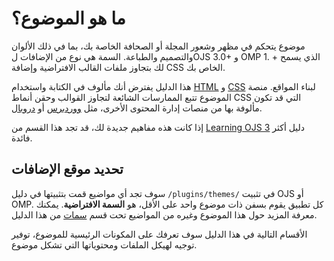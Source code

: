 # ما هو الموضوع؟

موضوع يتحكم في مظهر وشعور المجلة أو الصحافة الخاصة بك، بما في ذلك الألوان والتصميم والطباعة. السمة هي نوع من الإضافات لOJS 3.0+ و OMP 1. + الذي يسمح لك بتجاوز ملفات القالب الافتراضية وإضافة CSS الخاص بك.

هذا الدليل يفترض أنك مألوف في الكتابة واستخدام [HTML](https://en.wikipedia.org/wiki/HTML) و [CSS](https://en.wikipedia.org/wiki/Cascading_Style_Sheets) لبناء المواقع. منصة الموضوع تتبع الممارسات الشائعة لتجاوز القوالب وحقن أنماط CSS التي قد تكون مألوفة بها من منصات إدارة المحتوى الأخرى، مثل [ووردبرس](https://wordpress.org/) أو [دروبال](https://www.drupal.org/).

إذا كانت هذه مفاهيم جديدة لك، قد تجد هذا القسم من [Learning OJS 3](https://docs.pkp.sfu.ca/learning-ojs/en/journal-setup#website-settings) دليل أكثر فائدة.

## تحديد موقع الإضافات

سوف تجد أي مواضيع قمت بتثبيتها في دليل `/plugins/themes/` في تثبيت OJS أو OMP. كل تطبيق يقوم بسفن ذات موضوع واحد على الأقل، هو **السمة الافتراضية**. يمكنك معرفة المزيد حول هذا الموضوع وغيره من المواضيع تحت قسم [سمات](themes.md) من هذا الدليل.

الأقسام التالية في هذا الدليل سوف تعرفك على المكونات الرئيسية للموضوع، توفير توجيه لهيكل الملفات ومحتوياتها التي تشكل موضوع.
